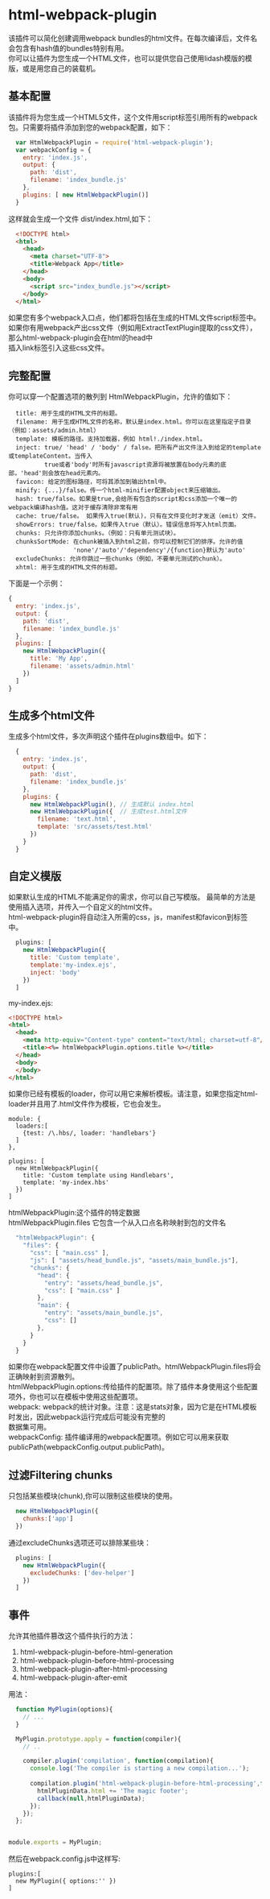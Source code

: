 # html-webpack-plugin

该插件可以简化创建调用webpack bundles的html文件。在每次编译后，文件名会包含有hash值的bundles特别有用。  
你可以让插件为您生成一个HTML文件，也可以提供您自己使用lidash模版的模版，或是用您自己的装载机。 

## 基本配置

该插件将为您生成一个HTML5文件，这个文件用script标签引用所有的webpack包。只需要将插件添加到您的webpack配置，如下：  

```js
  var HtmlWebpackPlugin = require('html-webpack-plugin');
  var webpackConfig = {
    entry: 'index.js',
    output: {
      path: 'dist',
      filename: 'index_bundle.js'
    },
    plugins: [ new HtmlWebpackPlugin()]
  }

```


这样就会生成一个文件 dist/index.html,如下： 

```html
  <!DOCTYPE html>
  <html>
    <head>
      <meta charset="UTF-8">
      <title>Webpack App</title>
    </head>
    <body>
      <script src="index_bundle.js"></script>
    </body>
  </html>
```

如果您有多个webpack入口点，他们都将包括在生成的HTML文件script标签中。  
如果你有用webpack产出css文件（例如用ExtractTextPlugin提取的css文件），那么html-webpack-plugin会在html的head中  
插入link标签引入这些css文件。  

## 完整配置

你可以穿一个配置选项的散列到 HtmlWebpackPlugin，允许的值如下：

```
  title: 用于生成的HTML文件的标题。  
  filename: 用于生成HTML文件的名称，默认是index.html。你可以在这里指定子目录（例如：assets/admin.html）
  template: 模板的路径。支持加载器，例如 html!./index.html。
  inject: true/ 'head' / 'body' / false。把所有产出文件注入到给定的template或templateContent。当传入
          true或者'body'时所有javascript资源将被放置在body元素的底部，'head'则会放在head元素内。  
  favicon: 给定的图标路径，可将其添加到输出html中。  
  minify: {...}/false。传一个html-minifier配置object来压缩输出。  
  hash: true/false。如果是true,会给所有包含的script和css添加一个唯一的webpack编译hash值。这对于缓存清除非常有用
  cache: true/false。 如果传入true(默认)，只有在文件变化时才发送（emit）文件。
  showErrors: true/false。如果传入true（默认）。错误信息将写入html页面。  
  chunks: 只允许你添加chunks。（例如：只有单元测试块）。
  chunksSortMode: 在chunk被插入到html之前，你可以控制它们的排序。允许的值
                  'none'/'auto'/'dependency'/{function}默认为'auto'
  excludeChunks: 允许你跳过一些chunks（例如，不要单元测试的chunk）。
  xhtml: 用于生成的HTML文件的标题。  

```

下面是一个示例：  

```js
{
  entry: 'index.js',
  output: {
    path: 'dist',
    filename: 'index_bundle.js'
  },
  plugins: [
    new HtmlWebpackPlugin({
      title: 'My App',
      filename: 'assets/admin.html'
    })
  ]
}
```


## 生成多个html文件 

生成多个html文件，多次声明这个插件在plugins数组中。如下：

```js
  {
    entry: 'index.js',
    output: {
      path: 'dist',
      filename: 'index_bundle.js'
    },
    plugins: {
      new HtmlWebpackPlugin(), // 生成默认 index.html
      new HtmlWebpackPlugin({  // 生成test.html文件
        filename: 'text.html',
        template: 'src/assets/test.html'
      })
    }
  }

```


## 自定义模版

如果默认生成的HTML不能满足你的需求，你可以自己写模版。 最简单的方法是使用插入选项，并传入一个自定义的html文件。  
html-webpack-plugin将自动注入所需的css，js，manifest和favicon到标签中。  

```js
  plugins: [
    new HtmlWebpackPlugin({
      title: 'Custom template',
      template:'my-index.ejs',
      inject: 'body'
    })
  ]
```

my-index.ejs:

```html
<!DOCTYPE html>
<html>
  <head>
    <meta http-equiv="Content-type" content="text/html; charset=utf-8"/>
    <title><%= htmlWebpackPlugin.options.title %></title>
  </head>
  <body>
  </body>
</html>
```

如果你已经有模板的loader，你可以用它来解析模板。请注意，如果您指定html-loader并且用了.html文件作为模板，它也会发生。  

```
module: {
  loaders:[
    {test: /\.hbs/, loader: 'handlebars'}
  ]
},

plugins: [
  new HtmlWebpackPlugin({
    title: 'Custom template using Handlebars',
    template: 'my-index.hbs'
  })
]
```

htmlWebpackPlugin:这个插件的特定数据   
htmlWebpackPlugin.files 它包含一个从入口点名称映射到包的文件名   

```js
  "htmlWebpackPlugin": { 
    "files": { 
      "css": [ "main.css" ], 
      "js": [ "assets/head_bundle.js", "assets/main_bundle.js"], 
      "chunks": { 
        "head": { 
          "entry": "assets/head_bundle.js", 
          "css": [ "main.css" ] 
        }, 
        "main": { 
          "entry": "assets/main_bundle.js", 
          "css": [] 
        }, 
      } 
    } 
  } 

```


如果你在webpack配置文件中设置了publicPath。htmlWebpackPlugin.files将会正确映射到资源散列。  
htmlWebpackPlugin.options:传给插件的配置项。除了插件本身使用这个些配置项外，你也可以在模板中使用这些配置项。  
webpack: webpack的统计对象。注意：这是stats对象，因为它是在HTML模板时发出，因此webpack运行完成后可能没有完整的  
数据集可用。  
webpackConfig: 插件编译用的webpack配置项。例如它可以用来获取publicPath(webpackConfig.output.publicPath)。  

## 过滤Filtering chunks

只包括某些模块(chunk),你可以限制这些模块的使用。  

```js
  new HtmlWebpackPlugin({
    chunks:['app']
  })
```

通过excludeChunks选项还可以排除某些块：

```js
  plugins: [
    new HtmlWebpackPlugin({
      excludeChunks: ['dev-helper']
    })
  ]
```

## 事件

允许其他插件篡改这个插件执行的方法：  

1. html-webpack-plugin-before-html-generation  
2. html-webpack-plugin-before-html-processing  
3. html-webpack-plugin-after-html-processing  
4. html-webpack-plugin-after-emit  

用法：  

```js
  function MyPlugin(options){
    // ...
  }

  MyPlugin.prototype.apply = function(compiler){
    // ..

    compiler.plugin('compilation', function(compilation){
      console.log('The compiler is starting a new compilation...');
    
      compilation.plugin('html-webpack-plugin-before-html-processing',function(htmlPluginData,callback){
        htmlPluginData.html += 'The magic footer';
        callback(null,htmlPluginData);
      });
    });
  };


module.exports = MyPlugin;

```

然后在webpack.config.js中这样写:  

```
plugins:[
  new MyPlugin({ options:'' })
]
```

 
